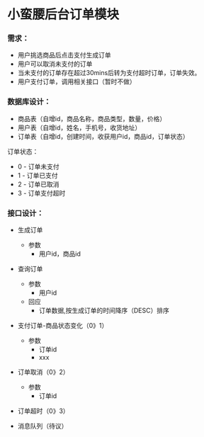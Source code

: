 # 小蛮腰后台订单模块

### 需求：

* 用户挑选商品后点击支付生成订单
* 用户可以取消未支付的订单
* 当未支付的订单存在超过30mins后转为支付超时订单，订单失效。
* 用户支付订单，调用相关接口（暂时不做）


### 数据库设计：
* 商品表（自增id，商品名称，商品类型，数量，价格）
* 用户表（自增id，姓名，手机号，收货地址）
* 订单表（自增id，创建时间，收获用户id，商品id，订单状态）

订单状态：
* 0 - 订单未支付
* 1 - 订单已支付
* 2 - 订单已取消
* 3 - 订单支付超时


### 接口设计：

* 生成订单
  * 参数
    * 用户id，商品id


* 查询订单
  * 参数
    * 用户id
  * 回应
    * 订单数据,按生成订单的时间降序（DESC）排序


* 支付订单-商品状态变化（0》1）
  * 参数
    * 订单id
    * xxx
    

* 订单取消（0》2）
  * 参数
    * 订单id
  
    
* 订单超时（0》3）


* 消息队列（待议）

